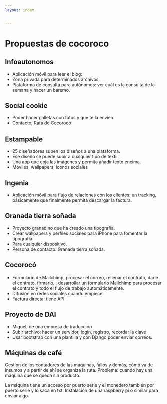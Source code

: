 ```yaml
---
layout: index


---
```

# Propuestas de cocoroco

## Infoautonomos

* Aplicación móvil para leer el blog:
* Zona privada para determinados archivos.
* Plataforma de consulta para autónomos: ver cuál es la consulta de la
  semana y hacer un baremo.

## Social cookie

* Poder hacer galletas con fotos y que te la envíen.
* Contacto; Rafa de Cocorocó

## Estampable

* 25 diseñadores suben los diseños a una plataforma.
* Ese diseño se puede subir a cualquier tipo de textil.
* Una app que coja las imágenes y permita añadir texto encima.
* Móviles, wallpapers, iconos sociales

## Ingenia

* Aplicación móvil para flujo de relaciones con los clientes: un
  tracking, básicamente que finalmente permita descargar la factura.

## Granada tierra soñada

* Proyecto granadino que ha creado una tipografía.
* Crear wallpapers y perfiles sociales para iPhone para fomentar la
  tipografía.
* Para cualquier dispositivo.
* Persona de contacto: Granada tierra soñada.

## Cocorocó

* Formulario de Mailchimp, procesar el correo, rellenar el contrato,
  darle el contrato, firmarlo... desarrollar un formulario Mailchimp
  para procesar el contrato y todo el flujo de trabajo
  automáticamente.
* Difusión en redes sociales cuando empiece.
* Factura directa: tiene API

## Proyecto de DAI

* Miguel, de una empresa de traducción
* Subir archivo: hacer un servidor, login, registro, recordar la clave
* Usar bootstrap con una plantilla y con Django poder enviar correos.

## Máquinas de café

Gestión de los contadores de las máquinas, fallos y demás, cómo va de
insumos y a partir de ahí se organiza la ruta. Problema: cuando hay
una máquina que se queda sin producto.

La máquina tiene un acceso por puerto serie y el monedero también por
puerto serie y lo saca en txt. Instalación de una raspberry pi o
similar para enviar algo.









